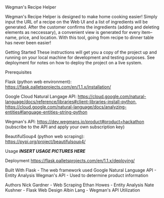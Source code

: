 Wegman's Recipe Helper

Wegman's Recipe Helper is designed to make home cooking easier! Simply input the URL of a recipe on the Web UI and a list of ingredients will be generated. After the customer confirms the ingredients (adding and deleting elements as neccessary), a convenient view is generated for every item–name, price, and location. With this tool, going from recipe to dinner table has never been easier!


Getting Started
These instructions will get you a copy of the project up and running on your local machine for development and testing    purposes. See deployment for notes on how to deploy the project on a live system.

Prerequisites

Flask (python web environment): https://flask.palletsprojects.com/en/1.1.x/installation/

Google Cloud Natural Langage API: https://cloud.google.com/natural-language/docs/reference/libraries#client-libraries-install-python, https://cloud.google.com/natural-language/docs/analyzing-entities#language-entities-string-python

Wegman's API: https://dev.wegmans.io/product#product=hackathon (subscribe to the API and apply your own subscription key)

BeautifulSoup4 (python web scraping): https://pypi.org/project/beautifulsoup4/

Usage
***INSERT USAGE PICTURES HERE***

Deployment
https://flask.palletsprojects.com/en/1.1.x/deploying/


Built With
Flask - The web framework used
Google Natural Language API - Entity Analysis
Wegman's API - Used to determine product information

Authors
Nick Gardner - Web Scraping
Ethan Howes - Entity Analysis
Nate Kushner - Flask Web Design
Albin Lang - Wegman's API Utilization
